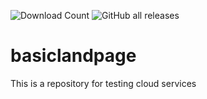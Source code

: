 ![Download Count](https://img.shields.io/github/downloads/diaz-alx/basiclandpage/Downloads)
![GitHub all releases](https://img.shields.io/github/downloads/diaz-alx/basiclandpage/total?style=social)
# basiclandpage
This is a repository for testing cloud services
